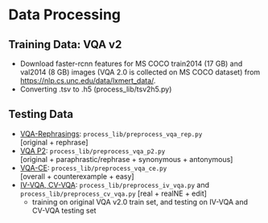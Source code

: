 # Data Processing

## Training Data: VQA v2

- Download faster-rcnn features for MS COCO train2014 (17 GB) and val2014 (8 GB) images (VQA 2.0 is collected on MS COCO dataset) from https://nlp.cs.unc.edu/data/lxmert_data/. 
- Converting .tsv to .h5 (process_lib/tsv2h5.py)

## Testing Data

- [VQA-Rephrasings](https://facebookresearch.github.io/VQA-Rephrasings/): ```process_lib/preprocess_vqa_rep.py```  
    [original + rephrase]
- [VQA P2](https://github.com/SpencerWhitehead/vqap2): ```process_lib/preprocess_vqa_p2.py```  
    [original + paraphrastic/rephrase + synonymous + antonymous]
- [VQA-CE](https://github.com/cdancette/detect-shortcuts):  ```process_lib/preprocess_vqa_ce.py```  
    [overall + counterexample + easy]  
- [IV-VQA, CV-VQA](https://github.com/AgarwalVedika/CausalVQA): ```process_lib/preprocess_iv_vqa.py``` and ```process_lib/preprocess_cv_vqa.py```
    [real + realNE + edit]
  - training on original VQA v2.0 train set, and testing on IV-VQA and CV-VQA testing set

